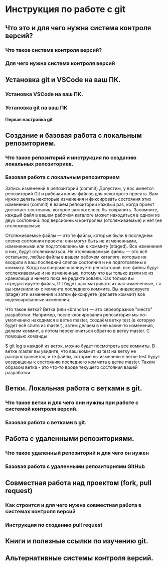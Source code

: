 # Инструкция по работе с git

## Что это и для чего нужна система контроля версий?

### Что такое система контроля версий?

### Для чего нужна система контроля версий

## Установка git и VSCode на ваш ПК.

### Установка VSCode на ваш ПК.

### Установка git на ваш ПК

#### Первая настройка git

## Создание и базовая работа с локальным репозиторием.

### Что такое репозиторий и инструкция по созданию локальных репозиториев.

### Базовая работа с локальным репозиторием

Запись изменений в репозиторий (commit)
Допустим, у вас имеется репозиторий Git и рабочая копия файлов для некоторого проекта. Вам нужно делать некоторые изменения и фиксировать состояния этих изменений (commit) в вашем репозитории каждый раз, когда проект достигает состояния, которое вам хотелось бы сохранить. Запомните, каждый файл в вашем рабочем каталоге может находиться в одном из двух состояний: под версионным контролем (отслеживаемые) и нет (не отслеживаемые. 

Отслеживаемые файлы — это те файлы, которые были в последнем слепке состояния проекта; они могут быть не измененными, измененными или подготовленными к коммиту (staged). Все изменения в них, будут отслеживаться. Не отслеживаемые файлы — это всё остальное, любые файлы в вашем рабочем каталоге, которые не входили в ваш последний слепок состояния и не подготовлены к коммиту. Когда вы впервые клонируете репозиторий, все файлы будут отслеживаемые и не измененные, потому что вы только взяли их из хранилища и ничего пока не редактировали. Как только вы отредактируете файлы, Git будет рассматривать их как измененные, т.к. вы изменили их с момента последнего коммита. Вы индексируете (stage) эти изменения и затем фиксируете (делаете коммит) все индексированные изменения.

Что такое ветка?
Ветка (или «branch») — это своеобразное "место" разработки. Например, после клонирования репозитория мы по-умолчанию находимся в ветке master, создаём ветку test (в которую будет всё слито из master), затем делаем в ней какие-то изменения, делаем коммит, а потом переключиться обратно в ветку master. С помощью команды

$ git log
в каждой из веток, можно будет посмотреть все коммиты. В ветке master вы увидите, что ваш коммит из test на ветку не распространяется, и те файлы, которые вы изменили в ветке test будут возвращены к состоянию последнего коммита в ветке master. Таким образом ветка - это что-то вроде текущего состояния вашей разработки.

## Ветки. Локальная работа с ветками в git.

### Что такое ветки и для чего они нужны при работе с системой контроля версий.

### Базовая работа с ветками в git.

## Работа с удаленными репозиториями.

### Что такое удаленный репозиторий и для чего он нужен

### Базовая работа с удаленными репозиториями GitHub

## Совместная работа над проектом (fork, pull request)

### Как строится и для чего нужна совместная работа в системах контроля версий

### Инструкция по созданию pull request

## Книги и полезные ссылки по изучению git.

## Альтернативные системы контроля версий.
